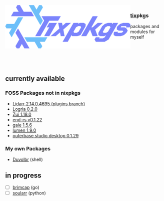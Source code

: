 <img align="left" src="/.github/assets/tixpkgs_colored.png" width="400px"/>

### [tix](https://github.com/74k1/tix)pkgs

packages and modules for myself

<br>
<br>
<br>
<br>

## currently available

### FOSS Packages not in nixpkgs

- [Lidarr 2.14.0.4695 (plugins branch)](https://github.com/Lidarr/Lidarr/tree/plugins)
- [Logria 0.2.0](https://github.com/ReagentX/Logria)
- [Zui 1.18.0](https://github.com/brimdata/zui/)
- [end-rs v0.1.22](https://github.com/Dr-42/end-rs)
- [gale 1.5.6](https://github.com/Kesomannen/gale)
- [lumen 1.9.0](https://github.com/jnsahaj/lumen/)
- [outerbase studio desktop 0.1.29](https://github.com/outerbase/studio-desktop)

### My own Packages

- [Duvolbr](/pkgs/du/duvolbr.nix) (shell)

## in progress

- [ ] [brimcap](https://github.com/brimdata/brimcap/) (go)
- [ ] [soularr](https://github.com/mrusse/soularr) (python)
